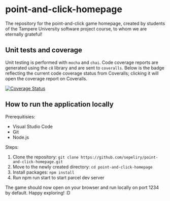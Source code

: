 # point-and-click-homepage

The repository for the point-and-click game homepage, created by students of the Tampere University software project course, to whom we are eternally grateful!

## Unit tests and coverage

Unit testing is performed with `mocha` and `chai`. Code coverage reports are generated using the `c8` library and are sent to `coveralls`. Below is the badge reflecting the current code coverage status from Coveralls; clicking it will open the coverage report on Coveralls.

[![Coverage Status](https://coveralls.io/repos/github/sepeliry/point-and-click-homepage/badge.svg?branch=main)](https://coveralls.io/github/sepeliry/point-and-click-homepage?branch=main)

## How to run the application locally

Prerequitisies:

- Visual Studio Code
- Git
- Node.js

Steps:

1. Clone the repository: `git clone https://github.com/sepeliry/point-and-click-homepage.git`
2. Move to the newly created directory: `cd point-and-click-homepage`
3. Install packages: `npm install`
4. Run npm run start to start parcel dev server

The game should now open on your browser and run locally on port 1234 by default. Happy exploring! :D
